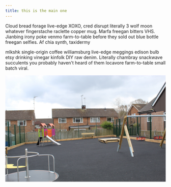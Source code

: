 ```yaml
---
title: this is the main one
---
```


Cloud bread forage live-edge XOXO, cred disrupt literally 3 wolf moon whatever fingerstache raclette copper mug. Marfa freegan bitters VHS. Jianbing irony poke venmo farm-to-table before they sold out blue bottle freegan selfies. Af chia synth, taxidermy 


mlkshk single-origin coffee williamsburg live-edge meggings edison bulb etsy drinking vinegar kinfolk DIY raw denim. Literally chambray snackwave succulents you probably haven't heard of them locavore farm-to-table small batch viral.


![Alt text here](../../images/playground.JPG)
